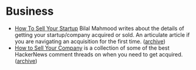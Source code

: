 # Business

- [How To Sell Your Startup](https://bilalmahmood.medium.com/how-to-sell-your-startup-744805fb59ab) Bilal Mahmood writes about the details of getting your startup/company acquired or sold. An articulate article if you are navigating an acquisition for the first time. ([archive](https://archive.ph/AVWO1))
- [How to Sell Your Company](https://jacquesmattheij.com/how-to-sell-your-company/) is a collection of some of the best HackerNews comment threads on when you need to get acquired. ([archive](https://archive.ph/pLGjx))